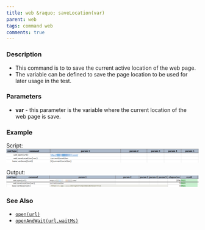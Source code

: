 ```yaml
---
title: web &raquo; saveLocation(var)
parent: web
tags: command web
comments: true
---
```


### Description

- This command is to to save the current active location of the web page.
- The variable can be defined to save the page location to be used for later usage in the test.

### Parameters

- **var** - this parameter is the variable where the current location of the web page is save.

### Example

Script:<br/>
![](image/saveLocation_01.png)

Output:<br/>
![](image/saveLocation_02.png)

### See Also

- [`open(url)`](open(url))
- [`openAndWait(url,waitMs)`](openAndWait(url,waitMs))